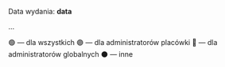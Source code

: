 Data wydania: **data**

…

🟢 — dla wszystkich
🟣 — dla administratorów placówki
🔴 — dla administratorów globalnych
⚫ — inne
